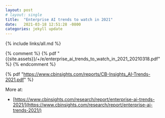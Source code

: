 ```yaml
---
layout: post
# layout: single
title:  "Enterprise AI trends to watch in 2021"
date:   2021-03-18 12:51:28 -0800
categories: jekyll update
---
```


{% include links/all.md %}

{% comment %}
{% pdf "{{site.assets}}/+/e/enterprise_ai_trends_to_watch_in_2021_20210318.pdf" %}
{% endcomment %}

{% pdf "https://www.cbinsights.com/reports/CB-Insights_AI-Trends-2021.pdf" %}

More at:
  * [https://www.cbinsights.com/research/report/enterprise-ai-trends-2021/](https://www.cbinsights.com/research/report/enterprise-ai-trends-2021/)

